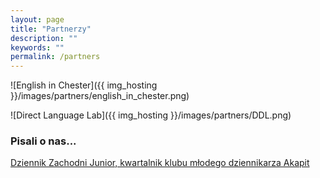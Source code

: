 ```yaml
---
layout: page
title: "Partnerzy"
description: ""
keywords: ""
permalink: /partners
---
```


![English in Chester]({{ img_hosting }}/images/partners/english_in_chester.png)

![Direct Language Lab]({{ img_hosting }}/images/partners/DDL.png)

### Pisali o nas...

[Dziennik Zachodni Junior, kwartalnik klubu młodego dziennikarza Akapit](http://www.juniormedia.pl/wp-content/newspaper/12431/akapit-20.pdf)


